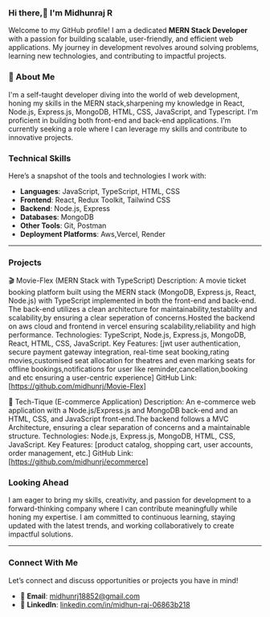 ### Hi there,👋 I'm Midhunraj R

Welcome to my GitHub profile! I am a dedicated **MERN Stack Developer** with a passion for building scalable, user-friendly, and efficient web applications. My journey in development revolves around solving problems, learning new technologies, and contributing to impactful projects. 


### 🚀 About Me
I'm a self-taught developer diving into the world of web development, honing my skills in the MERN stack,sharpening my knowledge in  React, Node.js, Express.js, MongoDB, HTML, CSS, JavaScript, and Typescript. I'm proficient in building both front-end and back-end applications. I'm currently seeking a  role where I can leverage my skills and contribute to innovative projects.

<!---
- 🔭 I’m currently open to job opportunities as a **Full-Stack Developer**.
- 🌱 I’m expanding my skills in **TypeScript**, **Reactjs**, and **Nodejs**.
- 💬 Ask me about **React.js**, **Node.js**, **MongoDB**, **Express**, and **Clean Architecture**.


Here are some ideas to get you started:

- 🔭 I’m currently working on ...
- 🌱 I’m currently learning ...
- 👯 I’m looking to collaborate on ...
- 🤔 I’m looking for help with ...
- 💬 Ask me about ...
- 📫 How to reach me: ...
- 😄 Pronouns: ...
- ⚡ Fun fact: ...
-->

### Technical Skills
Here’s a snapshot of the tools and technologies I work with:

- **Languages**: JavaScript, TypeScript, HTML, CSS
- **Frontend**: React, Redux Toolkit, Tailwind CSS
- **Backend**: Node.js, Express
- **Databases**: MongoDB
- **Other Tools**: Git, Postman
- **Deployment Platforms**: Aws,Vercel, Render


---

### Projects

 🎬 Movie-Flex (MERN Stack with TypeScript)
Description: A movie ticket booking platform built using the MERN stack (MongoDB, Express.js, React, Node.js) with TypeScript implemented in both the front-end and back-end. The back-end utilizes a clean architecture for maintainability,testablilty and scalability,by ensuring a clear seperation of concerns.Hosted the backend on aws cloud and frontend in vercel ensuring scalability,reliability and high performance.
Technologies: TypeScript, Node.js, Express.js, MongoDB, React, HTML, CSS, JavaScript.
Key Features: [jwt user authentication, secure payment gateway integration, real-time seat booking,rating movies,customised seat allocation for theatres and even marking seats for offline bookings,notifications for user like reminder,cancellation,booking and etc ensuring a user-centric experience]
GitHub Link: [https://github.com/midhunrj/Movie-Flex]

 🛒 Tech-Tique (E-commerce Application)
Description: An e-commerce web application with a Node.js/Express.js and MongoDB back-end and an HTML, CSS, and JavaScript front-end.The backend follows a MVC Architecture, ensuring a clear separation of concerns and a maintainable structure.
Technologies: Node.js, Express.js, MongoDB, HTML, CSS, JavaScript.
Key Features: [product catalog, shopping cart, user accounts, order management, etc.]
GitHub Link: [https://github.com/midhunrj/ecommerce]

### Looking Ahead 
I am eager to bring my skills, creativity, and passion for development to a forward-thinking company where I can contribute meaningfully while honing my expertise. I am committed to continuous learning, staying updated with the latest trends, and working collaboratively to create impactful solutions.

---

### Connect With Me
Let’s connect and discuss opportunities or projects you have in mind!

- 📧 **Email**: [midhunrj18852@gmail.com](mailto:midhunrj18852@gmail.com)  
- 💼 **LinkedIn**: [linkedin.com/in/midhun-raj-06863b218](https://www.linkedin.com/in/midhun-raj-06863b218)

